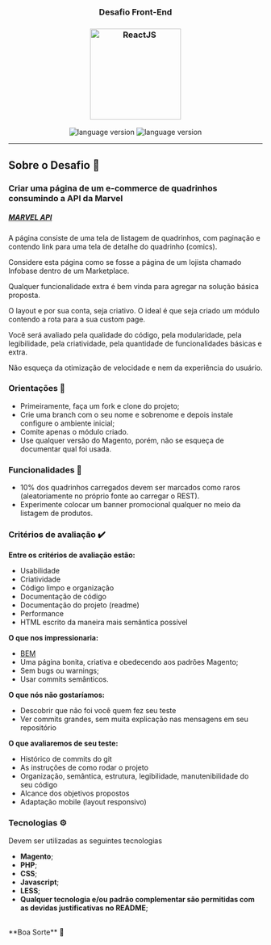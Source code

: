 <h3 align="center">
  Desafio Front-End
</h3>

<h3 align="center">
  <img alt="ReactJS" 
    src="https://logosandtypes.com/wp-content/uploads/2020/07/magento.svg" width="180px"/>
</h3>

<p align="center">
  <img alt="language version" src="https://img.shields.io/badge/React-v18.2.0-2C8EBB?logo=React">

  <img alt="language version" src="https://img.shields.io/badge/Yarn-v_1.229-2C8EBB?logo=Yarn">
</p>

<hr/>

## Sobre o Desafio 🚀

### Criar uma página de um e-commerce de quadrinhos consumindo a API da Marvel

##### [MARVEL API](https://developer.marvel.com "MARVEL API") 

A página consiste de uma tela de listagem de quadrinhos, com paginação e contendo link para uma tela de detalhe do quadrinho (comics). 

Considere esta página como se fosse a página de um lojista chamado Infobase dentro de um Marketplace.

Qualquer funcionalidade extra é bem vinda para agregar na solução básica proposta.

O layout e por sua conta, seja criativo. O ideal é que seja criado um módulo contendo a rota para a sua custom page.

Você será avaliado pela qualidade do código, pela modularidade, pela legibilidade, pela criatividade, pela quantidade de funcionalidades básicas e extra.

Não esqueça da otimização de velocidade e nem da experiência do usuário.

### Orientações 📌
- Primeiramente, faça um fork e clone do projeto; 
- Crie uma branch com o seu nome e sobrenome e depois instale configure o ambiente inicial;
- Comite apenas o módulo criado.
- Use qualquer versão do Magento, porém, não se esqueça de documentar qual foi usada.

### Funcionalidades 📝

- 10% dos quadrinhos carregados devem ser marcados como raros (aleatoriamente no próprio fonte ao carregar o REST).
- Experimente colocar um banner promocional qualquer no meio da listagem de produtos.

### Critérios de avaliação ✔️

**Entre os critérios de avaliação estão:**

- Usabilidade
- Criatividade
- Código limpo e organização
- Documentação de código
- Documentação do projeto (readme)
- Performance
- HTML escrito da maneira mais semântica possível

**O que nos impressionaria:**
- [BEM](https://getbem.com/naming/ "BEM")
- Uma página bonita, criativa e obedecendo aos padrões Magento;
- Sem bugs ou warnings;
- Usar commits semânticos.

**O que nós não gostaríamos:**
- Descobrir que não foi você quem fez seu teste
- Ver commits grandes, sem muita explicação nas mensagens em seu repositório

**O que avaliaremos de seu teste:**
- Histórico de commits do git
- As instruções de como rodar o projeto
- Organização, semântica, estrutura, legibilidade, manutenibilidade do seu código
- Alcance dos objetivos propostos
- Adaptação mobile (layout responsivo)

### Tecnologias ⚙️
Devem ser utilizadas as seguintes tecnologias 

* __Magento__;
* __PHP__;
* __CSS__;
* __Javascript__;
* __LESS__;
* __Qualquer tecnologia e/ou padrão complementar são permitidas com as devidas justificativas no README__;

</br>
**Boa Sorte** 🤞
